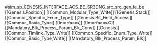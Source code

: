 #sim_sp_GENESIS_INTERFACE_ACS_BE_SR3DNG_src_src_gen_fe_be
[[Genesis.Position]]
[[Common_Modular_Type_Write]]
[[Genesis.Stack]]
[[Common_Specific_Enum_Type]]
[[Genesis.Bit_Field_Access]]
[[Common_Basic_Type]]
[[Interfaces]]
[[Interfaces.C]]
[[Mandatory_Blk_Process_Param_Blk_Conv]]
[[Genesis]]
[[Common_Timlink_Type_Write]]
[[Common_Specific_Enum_Type_Write]]
[[Common_Basic_Type_Write]]
[[Mandatory_Blk_Process_Param_Blk]]

